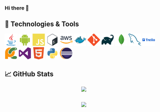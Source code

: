 ### Hi there 👋  

## 🔧 Technologies & Tools
<div>
  <img src="https://raw.githubusercontent.com/devicons/devicon/master/icons/java/java-original.svg" alt="Java" width="40" height="40" />
  <img src="https://raw.githubusercontent.com/devicons/devicon/master/icons/android/android-original.svg" alt="Android" width="40" height="40" />
  <img src="https://raw.githubusercontent.com/devicons/devicon/master/icons/javascript/javascript-plain.svg" alt="Javascript" width="40" height="40" />
  <img src="https://raw.githubusercontent.com/devicons/devicon/master/icons/bash/bash-original.svg" alt="Bash" width="40" height="40" />
  <img src="https://raw.githubusercontent.com/devicons/devicon/master/icons/amazonwebservices/amazonwebservices-original-wordmark.svg" alt="Amazon" width="40" height="40" />
  <img src="https://raw.githubusercontent.com/devicons/devicon/master/icons/docker/docker-original.svg" alt="Docker" width="40" height="40" />
  <img src="https://raw.githubusercontent.com/devicons/devicon/master/icons/git/git-original.svg" alt="Git" width="40" height="40" />
  <img src="https://raw.githubusercontent.com/devicons/devicon/master/icons/gradle/gradle-plain.svg" alt="Gradle" width="40" height="40" />
  <img src="https://raw.githubusercontent.com/devicons/devicon/master/icons/mongodb/mongodb-original.svg" alt="MongoDB" width="40" height="40" />
  <img src="https://raw.githubusercontent.com/devicons/devicon/master/icons/mysql/mysql-original.svg" alt="MySQL" width="40" height="40" />
  <img src="https://raw.githubusercontent.com/devicons/devicon/master/icons/trello/trello-plain-wordmark.svg" alt="Bash" width="40" height="40" />
  <img src="https://github.com/devicons/devicon/blob/master/icons/pycharm/pycharm-original.svg" alt="PyCharm" width="40" height="40"/>
  <img src="https://github.com/devicons/devicon/blob/master/icons/visualstudio/visualstudio-plain.svg" alt="visualStudio" width="40" height="40"/>
  <img src="https://github.com/devicons/devicon/blob/master/icons/html5/html5-original.svg" alt="html5" width="40" height="40"/>
  <img src="https://github.com/devicons/devicon/blob/master/icons/python/python-original.svg?raw=true" alt="python" width="40" height="40"/>
  <img src="https://github.com/caidevOficial/Logos/blob/master/Lenguajes/logo-eclipse.png?raw=true" alt="Eclipse" width="40" height="40" />
  <!-- <img src="https://github.com/devicons/devicon/blob/master/icons/django/django-original.svg" alt="django" width="40" height="40"/> -->
</div>

## &#x1f4c8; GitHub Stats
<!--![](https://github-readme-stats.vercel.app/api?username=sapirmadmon&show_icons=true&theme=radical&line_height=33) ![](https://github-readme-stats.vercel.app/api/top-langs/?username=sapirmadmon&hide=C%23%0A,html&theme=dark) -->

<p align="center">
  <a href="https://github.com/caidevOficial/caidevOficial">
  <img align="center" src="https://github-readme-stats.vercel.app/api?username=sapirmadmon&show_icons=true&theme=tokyonight&count_private=true&show_owner=true" />
</a><br><br>
</p>
<p align="center">
<a href="https://github.com/sapirmadmon/sapirmadmon"><img align="center" src="https://github-readme-stats.vercel.app/api/top-langs/?username=sapirmadmon&layout=compact&theme=tokyonight"/> </a>
</p>
